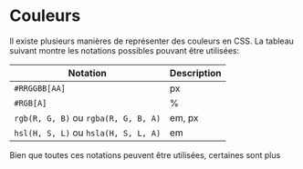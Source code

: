 # Couleurs

Il existe plusieurs manières de représenter des couleurs en CSS. La tableau suivant montre les notations
possibles pouvant être utilisées: 

| Notation                                      | Description         |
|-----------------------------------------------|---------------------|
| ```#RRGGBB[AA]```                             | px                  |
| ```#RGB[A]``` | %                             |
| ```rgb(R, G, B)``` ou ```rgba(R, G, B, A)```  | em, px              |
| ```hsl(H, S, L)``` ou ```hsla(H, S, L, A)```  | em                  |

Bien que toutes ces notations peuvent être utilisées, certaines sont plus 
